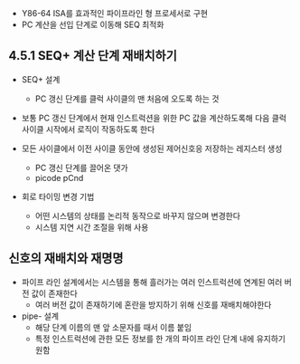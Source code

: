 * Y86-64 ISA를 효과적인 파이프라인 형 프로세서로 구현
* PC 계산을 선입 단계로 이동해 SEQ 최적화

## 4.5.1 SEQ+ 계산 단계 재배치하기

* SEQ+ 설계
	* PC 갱신 단계를 클럭 사이클의 맨 처음에 오도록 하는 것

* 보통 PC 갱신 단계에서 현재 인스트럭션을 위한 PC 값을 계산하도록해 다음 클럭 사이클 시작에서 로직이 작동하도록 한다
* 모든 사이클에서 이전 사이클 동안에 생성된 제어신호응 저장하는 레지스터 생성
	* PC 갱신 단계를 끌어온 댓가
	* picode pCnd

*  회로 타이밍 변경 기법
	*  어떤 시스템의 상태를 논리적 동작으로 바꾸지 않으며 변경한다
	*  시스템 지연 시간 조절을 위해 사용

## 신호의 재배치와 재명명

* 파이프 라인 설계에서는 시스템을 통해 흘러가는 여러 인스트럭션에 연계된 여러 버전 값이 존재한다
	* 여러 버전 값이 존재하기에 혼란을 방지하기 위해 신호를 재배치해야한다
*  pipe- 설계
	*  해당 단계 이름의 맨 앞 소문자를 때서 이름 붙임
	*  특정 인스트럭션에 관한 모든 정보를 한 개의 파이프 라인 단계 내에 유지하기 원함
